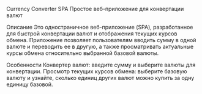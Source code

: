 Currency Converter SPA
Простое веб-приложение для конвертации валют 

Описание
Это одностраничное веб-приложение (SPA), разработанное для быстрой конвертации валют и отображения текущих курсов обмена. Приложение позволяет пользователям вводить сумму в одной валюте и переводить ее в другую, а также просматривать актуальные курсы обмена относительно выбранной базовой валюты.

Особенности
Конвертер валют: введите сумму и выберите валюты для конвертации.
Просмотр текущих курсов обмена: выберите базовую валюту и узнайте, сколько единиц других валют можно купить за одну единицу базовой.
